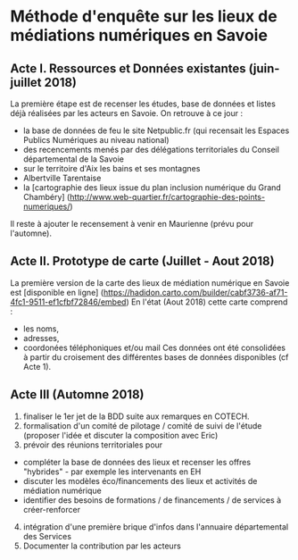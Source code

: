 # Méthode d'enquête sur les lieux de médiations numériques en Savoie

## Acte I. Ressources et Données existantes (juin-juillet 2018)
La première étape est de recenser les études, base de données et listes déjà réalisées par les acteurs en Savoie.
On retrouve à ce jour :
 - la base de données de feu le site Netpublic.fr (qui recensait les Espaces Publics Numériques au niveau national)
 - des recencements menés par des délégations territoriales du Conseil départemental de la Savoie
  - sur le territoire d'Aix les bains et ses montagnes
  - Albertville Tarentaise
 - la [cartographie des lieux issue du plan inclusion numérique du Grand Chambéry] (http://www.web-quartier.fr/cartographie-des-points-numeriques/)

Il reste à ajouter le recensement à venir en Maurienne (prévu pour l'automne).

## Acte II. Prototype de carte (Juillet - Aout 2018)

La première version de la carte des lieux de médiation numérique en Savoie est [disponible en ligne] (https://hadidon.carto.com/builder/cabf3736-af71-4fc1-9511-ef1cfbf72846/embed)
En l'état (Aout 2018) cette carte comprend :
 - les noms,
 - adresses,
 - coordonées téléphoniques et/ou mail
Ces données ont été consolidées à partir du croisement des différentes bases de données disponibles (cf Acte 1).

## Acte III (Automne 2018)
1. finaliser le 1er jet de la BDD suite aux remarques en COTECH.
2. formalisation d'un comité de pilotage / comité de suivi de l'étude (proposer l'idée et discuter la composition avec Eric)
3. prévoir des réunions territoriales pour
 - compléter la base de données des lieux et recenser les offres "hybrides" - par exemple les intervenants en EH
 - discuter les modèles éco/financements des lieux et activités de médiation numérique
 - identifier des besoins de formations / de financements / de services à créer-renforcer
4. intégration d'une première brique d'infos dans l'annuaire départemental des Services
5. Documenter la contribution par les acteurs
